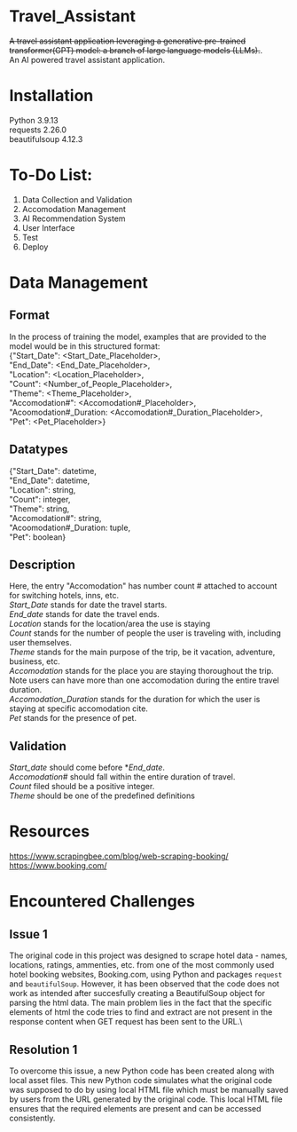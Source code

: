 # Travel_Assistant
~~A travel assistant application leveraging a generative pre-trained transformer(GPT) model: a branch of large language models (LLMs).~~.\
An AI powered travel assistant application.

# Installation
Python 3.9.13\
requests 2.26.0\
beautifulsoup 4.12.3

# To-Do List:
  1. Data Collection and Validation
  2. Accomodation Management
  3. AI Recommendation System
  4. User Interface
  5. Test
  6. Deploy

# Data Management
  ## Format
  In the process of training the model, examples that are provided to the model would be in this structured format:\
    {"Start_Date": <Start_Date_Placeholder>,\
    "End_Date": <End_Date_Placeholder>,\
    "Location": <Location_Placeholder>,\
    "Count": <Number_of_People_Placeholder>,\
    "Theme": <Theme_Placeholder>,\
    "Accomodation#": <Accomodation#_Placeholder>,\
    "Acoomodation#_Duration: <Accomodation#_Duration_Placeholder>,\
    "Pet": <Pet_Placeholder>}

  ## Datatypes
  {"Start_Date": datetime,\
    "End_Date": datetime,\
    "Location": string,\
    "Count": integer,\
    "Theme": string,\
    "Accomodation#": string,\
    "Acoomodation#_Duration: tuple,\
    "Pet": boolean}
    
  ## Description
  Here, the entry "Accomodation" has number count # attached to account for switching hotels, inns, etc.\
  *Start_Date* stands for date the travel starts.\
  *End_date* stands for date the travel ends.\
  *Location* stands for the location/area the use is staying\
  *Count* stands for the number of people the user is traveling with, including user themselves.\
  *Theme* stands for the main purpose of the trip, be it vacation, adventure, business, etc.\
  *Accomodation* stands for the place you are staying thoroughout the trip. Note users can have more than one accomodation during the entire travel duration.\
  *Accomodation_Duration* stands for the duration for which the user is staying at specific accomodation cite.\
  *Pet* stands for the presence of pet.

  ## Validation
  *Start_date* should come before **End_date*.\
  *Accomodation#* should fall within the entire duration of travel.\
  *Count* filed should be a positive integer.\
  *Theme* should be one of the predefined definitions

# Resources
https://www.scrapingbee.com/blog/web-scraping-booking/  \
https://www.booking.com/

# Encountered Challenges
## Issue 1
The original code in this project was designed to scrape hotel data - names, locations, ratings, ammenties, etc. from one of the most commonly used hotel booking websites, Booking.com, using Python and packages `request` and `beautifulSoup`. However, it has been observed that the code does not work as intended after succesfully creating a BeautifulSoup object for parsing the html data. The main problem lies in the fact that the specific elements of html the code tries to find and extract are not present in the response content when GET request has been sent to the URL.\
## Resolution 1
To overcome this issue, a new Python code has been created along with local asset files. This new Python code simulates what the original code was supposed to do by using local HTML file which must be manually saved by users from the URL generated by the original code. This local HTML file ensures that the required elements are present and can be accessed consistently.
